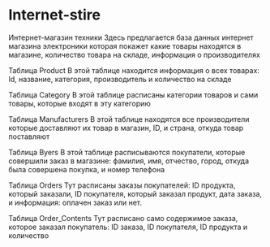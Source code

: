 # Internet-stire

Интернет-магазин техники
Здесь предлагается база данных интернет магазина электроники которая покажет какие товары находятся в магазине, количество товара на складе, информация о производителях

Таблица Product
В этой таблице находится информация о всех товарах: Id, название, категория, производитель и количество на складе

Таблица Category
В этой таблице расписаны категории товаров и сами товары, которые входят в эту категорию

Таблица Manufacturers
В этой таблице находятся все производители которые доставляют их товар в магазин, ID, и страна, откуда товар поставляют

Таблица Byers
В этой таблице расписываются покупатели, которые совершили заказ в магазине: фамилия, имя, отчество, город, откуда была совершена покупка, и номер телефона

Таблица Orders
Тут расписаны заказы покупателей: ID продукта, который заказали, ID покупателя, который заказал продукт, дата заказа, и информация: оплачен заказ или нет.

Таблица Order_Contents
Тут расписано само содержимое заказа, которое заказал покупатель: ID заказа, ID покупателя, ID продукта и количество
